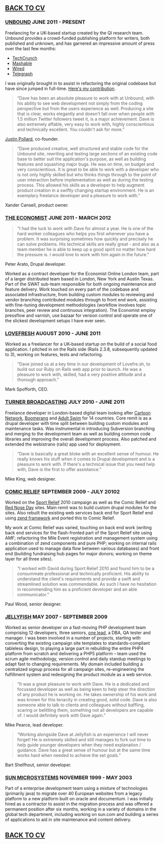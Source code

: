 ## [BACK TO CV](https://github.com/buddhamagnet/cv/blob/master/README.md) 

### [UNBOUND](http://unbound.co.uk) JUNE 2011 - PRESENT

Freelancing for a UK-based startup created by the QI research team. Unbound provides a crowd-funded publishing platform for
writers, both published and unknown, and has garnered an impressive amount of press over the last few months:

* [TechCrunch](http://techcrunch.com/2011/05/29/unbound-launches-its-kickstarter-byliner-hybrid-for-celebrity-authors/)
* [Mashable](http://mashable.com/2011/06/01/unbound/)
* [Wired](http://www.wired.co.uk/news/archive/2011-05/29/unbound-publishing-platform)
* [Telegraph](http://www.telegraph.co.uk/culture/hay-festival/8543961/Hay-Festival-2011-New-site-Unbound-gives-readers-the-power-of-publishing.html)

I was originally
brought in to assist in refactoring the original codebase but have since jumped in full-time. [Here's my contribution](https://github.com/buddhamagnet/cv/blob/master/unbound.md).

> “Dave has been an absolute pleasure to work with at Unbound, with his ability to see web development not simply from the coding perspective but from the users experience as well. Producing a site that is clear, works elegantly and doesn't fall over when people with 1.5 million Twitter followers tweet it, is a major achievement. Dave is also extremely affable, very easy to work with, highly conscientious and technically excellent. You couldn't ask for more.”

[Justin Pollard](http://www.visualartefact.com), co-founder.

> “Dave produced creative, well structured and stable code for the Unbound site, rewriting and testing large sections of an existing code base to better suit the application's purpose, as well as building features and squashing major bugs. He was on time, on budget and very conscientious. It is great to be able to work with a developer who is not only highly skilled but who thinks things through to the point of user interaction before implementation as well as during the testing process. This allowed his skills as a developer to help augment product creation in a swiftly changing startup environment. He is an exemplary freelance developer and a pleasure to work with.”

Xander Cansell, product owner.

### [THE ECONOMIST](http://www.economist.com) JUNE 2011 - MARCH 2012

> "I had the luck to work with Dave for almost a year. He is one of the hard worker colleagues who helps you first whenever you have a problem. It was surprising sometimes how quickly and precisely he can solve problems. His technical skills are really great - and also as a team member he is able to keep up a good spirit no matter how hard the pressure is. I would love to work with him again in the future."

Peter Arato, Drupal developer.
 
Worked as a contract developer for the Economist Online London team, part of a larger distributed team based in London, New York and Austin Texas. Part of the SWAT sub-team responsible for both ongoing maintenance and feature delivery. Work touched on every part of the codebase and associated infrastructure, from building custom modules to reviewing and vendor branching contributed modules through to front end work, assisting with fine-tuning development methodologies (workflow involves topic branches, peer review and continuous integration). The Economist employ pressflow and varnish, use bazaar for version control and operate one of the slickest development setups I have ever seen. 

### [LOVEFRESH](http://lovefre.sh) AUGUST 2010 - JUNE 2011

Worked as a freelancer for a UK-based startup on the build of a social food application. I pitched in on the Rails side (Rails 2.3.8, subsequently updated to 3), working on features, tests and refactoring. 

> “Dave joined us at a key time in our development of Lovefre.sh, to build out our Ruby on Rails web app prior to launch. He was a pleasure to work with, skilled, had a very positive attitude and a thorough approach.”

Mark Spofforth, CEO.

### [TURNER BROADCASTING](http://turner.com) JULY 2010 - JUNE 2011

Freelance developer in London-based digital team looking after [Cartoon Network](http://cartoonnetwork.co.uk), [Boomerang](http://boomerangtv.co.uk) and [Adult Swim](http://adultswim.co.uk) for 14 countries. Core remit is as a drupal developer with time split between building custom modules and maintenance tasks. Was instrumental in introducing Subversion branching and merging to the development team as well as building common code libraries and improving the overall development process. Also patched and extended the webistrano (rails) app used for deployment. 

> “Dave is basically a great bloke with an excellent sense of humour. He really knows his stuff when it comes to Drupal development and is a pleasure to work with. If there's a technical issue that you need help with, Dave is the first to offer assistance.”

Mike King, web designer.

### [COMIC RELIEF](http://comicrelief.com) SEPTEMBER 2009 - JULY 20102

Worked on the [Sport Relief](http://sportrelief.com) 2010 campaign as well as the Comic Relief and [Red Nose Day](http://rednoseday.com) sites. Main remit was to build custom drupal modules for the sites. Also rebuilt the existing web services back end for Sport Relief end using [zend framework](http://zend.com) and ported this to Comic Relief. 

My work at Comic Relief was varied, touching on back end work (writing back end services for the flash-fronted part of the Sport Relief site using AMF; refactoring the Mile Event registration and management system using a combination of zend components and pure PHP; working on internal rails application used to manage data flow between various databases) and front end (building fundraising hub pages for major donors; working on theme layer for all three sites). 

> “I worked with David during Sport Relief 2010 and found him to be a consummate professional and technically proficient. His ability to understand the client's requirements and provide a swift and streamlined solution was commendable. As such I have no hesitation in recommending him as a proficient developer and an able communicator.”

Paul Wood, senior designer.

### [JELLYFISH](http://jellyfish.co.uk) MAY 2007 - SEPTEMBER 2009

Worked as senior developer on a  fast-moving PHP development team comprising 12 developers, three seniors, [one lead](http://blog.mikepearce.net), a DBA, QA tester and manager. I was been involved in a number of projects, starting with converting the existing campaign site templates to standards-compliant tableless design, to playing a large part in rebuilding the entire PHP4 platform from scratch and delivering a PHP5 platform – team used the scrum agile methodology, version control and daily standup meetings to adapt fast to changing requirements. My domain included building a centralized signup process for all campaign sites, re-engineering the fulfillment system and redesigning the product module as a web service. 

> “It was a great pleasure to work with Dave. He is a dedicated and focussed developer as well as being keen to help steer the direction of any product he is working on. He takes ownership of his work and was known for this tenacity in creating good, solid code. Dave is also someone able to talk to clients and colleagues without baffling, scaring or belittling them, something not all developers are capable of. I would definitely work with Dave again.”

Mike Pearce, lead developer.

> “Working alongside Dave at Jellyfish is an experience I will never forget! He is extremely skilled and still manages to fork out time to help guide younger developers when they need explanation / guidance. Dave has a great sense of humour but at the same time works hard when needed to achieve the set goals.”

Bart Shelfhout, senior developer.

### [SUN MICROSYSTEMS](http://sun.com) NOVEMBER 1999 - MAY 2003

Part of a enterprise development team using a mixture of technologies (primarily java) to migrate over 40 European websites from a legacy platform to a new platform built on oracle and documentum. I was initially hired as a contractor to assist in the migration process and was offered a permanent position after six months, working in a variety of domains in the global tech department, including working on sun.com and building a series of applications to aid in site maintenance and content delivery.

## [BACK TO CV](https://github.com/buddhamagnet/cv/blob/master/README.md) 